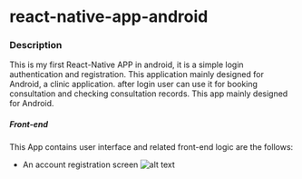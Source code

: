   # react-native-app-android

### Description
This is my first React-Native APP in android, it is  a simple login authentication and registration. 
This application mainly designed for Android, a clinic application. after login user can use  it for booking consultation and checking consultation records.
This app mainly designed for Android.

##### Front-end
This App contains user interface and related front-end logic are the follows:
+ An account registration screen
 ![alt text](https://github.com/YinHk/react-native-app-android/blob/master/image/%E8%9E%A2%E5%B9%95%E6%93%B7%E5%8F%96%E7%95%AB%E9%9D%A2%202021-02-26%20210329.jpg)
